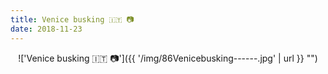 ```yaml
---
title: Venice busking 🇮🇹 📷
date: 2018-11-23
---
```


<center>!['Venice busking 🇮🇹 📷']({{ '/img/86Venicebusking------.jpg' | url }} "")</center>